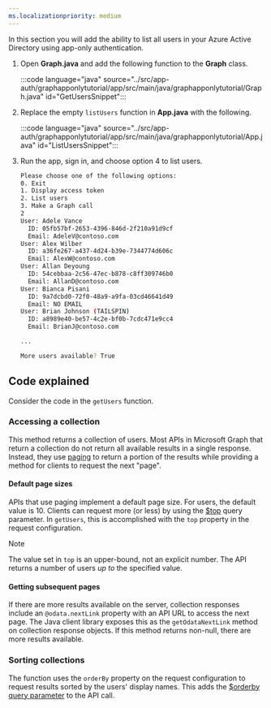 ```yaml
---
ms.localizationpriority: medium
---
```


<!-- markdownlint-disable MD041 -->

In this section you will add the ability to list all users in your Azure Active Directory using app-only authentication.

1. Open **Graph.java** and add the following function to the **Graph** class.

    :::code language="java" source="../src/app-auth/graphapponlytutorial/app/src/main/java/graphapponlytutorial/Graph.java" id="GetUsersSnippet":::

1. Replace the empty `listUsers` function in **App.java** with the following.

    :::code language="java" source="../src/app-auth/graphapponlytutorial/app/src/main/java/graphapponlytutorial/App.java" id="ListUsersSnippet":::

1. Run the app, sign in, and choose option 4 to list users.

    ```bash
    Please choose one of the following options:
    0. Exit
    1. Display access token
    2. List users
    3. Make a Graph call
    2
    User: Adele Vance
      ID: 05fb57bf-2653-4396-846d-2f210a91d9cf
      Email: AdeleV@contoso.com
    User: Alex Wilber
      ID: a36fe267-a437-4d24-b39e-7344774d606c
      Email: AlexW@contoso.com
    User: Allan Deyoung
      ID: 54cebbaa-2c56-47ec-b878-c8ff309746b0
      Email: AllanD@contoso.com
    User: Bianca Pisani
      ID: 9a7dcbd0-72f0-48a9-a9fa-03cd46641d49
      Email: NO EMAIL
    User: Brian Johnson (TAILSPIN)
      ID: a8989e40-be57-4c2e-bf0b-7cdc471e9cc4
      Email: BrianJ@contoso.com

    ...

    More users available? True
    ```

## Code explained

Consider the code in the `getUsers` function.

### Accessing a collection

This method returns a collection of users. Most APIs in Microsoft Graph that return a collection do not return all available results in a single response. Instead, they use [paging](/graph/paging) to return a portion of the results while providing a method for clients to request the next "page".

#### Default page sizes

APIs that use paging implement a default page size. For users, the default value is 10. Clients can request more (or less) by using the [$top](/graph/query-parameters#top-parameter) query parameter. In `getUsers`, this is accomplished with the `top` property in the request configuration.

> [!NOTE]
> The value set in `top` is an upper-bound, not an explicit number. The API returns a number of users *up to* the specified value.

#### Getting subsequent pages

If there are more results available on the server, collection responses include an `@odata.nextLink` property with an API URL to access the next page. The Java client library exposes this as the `getOdataNextLink` method on collection response objects. If this method returns non-null, there are more results available.

### Sorting collections

The function uses the `orderBy` property on the request configuration to request results sorted by the users' display names. This adds the [$orderby query parameter](/graph/query-parameters#orderby-parameter) to the API call.

